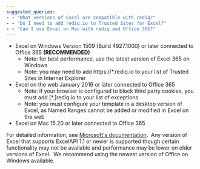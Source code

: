 ```yaml
---
suggested_queries:
- - "What versions of Excel are compatible with rediq?"
- - "Do I need to add rediq.io to Trusted Sites for Excel?"
- - "Can I use Excel on Mac with rediq and Office 365?"
---
```

* Excel on Windows Version 1509 (Build 4927.1000) or later connected to Office 365 **(RECOMMENDED)**
  + Note: for best performance, use the latest version of Excel 365 on Windows
  + Note: you may need to add https://\*.rediq.io to your list of Trusted Sites in Internet Explorer
* Excel on the web January 2016 or later connected to Office 365
  + Note: if your browser is configured to block third party cookies, you must add [\*.]rediq.io to your list of exceptions
  + Note: you must configure your template in a desktop version of Excel, as Named Ranges cannot be added or modified in Excel on the web
* Excel on Mac 15.20 or later connected to Office 365

For detailed information, see [Microsoft's documentation](https://docs.microsoft.com/en-us/office/dev/add-ins/reference/requirement-sets/excel-api-requirement-sets).  Any version of Excel that supports ExcelAPI 1.1 or newer is supported though certain functionality may not be available and performance may be lower on older versions of Excel.  We recommend using the newest version of Office on Windows available.